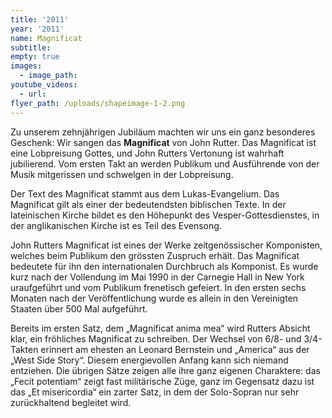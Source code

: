 ```yaml
---
title: '2011'
year: '2011'
name: Magnificat
subtitle:
empty: true
images:
  - image_path:
youtube_videos:
  - url:
flyer_path: /uploads/shapeimage-1-2.png
---
```


Zu unserem zehnjährigen Jubiläum machten wir uns ein ganz besonderes Geschenk: Wir sangen das **Magnificat** von John Rutter. Das Magnificat ist eine Lobpreisung Gottes, und John Rutters Vertonung ist wahrhaft jubilierend. Vom ersten Takt an werden Publikum und Ausführende von der Musik mitgerissen und schwelgen in der Lobpreisung.

Der Text des Magnificat stammt aus dem Lukas-Evangelium. Das Magnificat gilt als einer der bedeutendsten biblischen Texte. In der lateinischen Kirche bildet es den Höhepunkt des Vesper-Gottesdienstes, in der anglikanischen Kirche ist es Teil des Evensong.

John Rutters Magnificat ist eines der Werke zeitgenössischer Komponisten, welches beim Publikum den grössten Zuspruch erhält. Das Magnificat bedeutete für ihn den internationalen Durchbruch als Komponist. Es wurde kurz nach der Vollendung im Mai 1990 in der Carnegie Hall in New York uraufgeführt und vom Publikum frenetisch gefeiert. In den ersten sechs Monaten nach der Veröffentlichung wurde es allein in den Vereinigten Staaten über 500 Mal aufgeführt.

Bereits im ersten Satz, dem „Magnificat anima mea“ wird Rutters Absicht klar, ein fröhliches Magnificat zu schreiben. Der Wechsel von 6/8- und 3/4-Takten erinnert am ehesten an Leonard Bernstein und „America“ aus der „West Side Story“. Diesem energievollen Anfang kann sich niemand entziehen. Die übrigen Sätze zeigen alle ihre ganz eigenen Charaktere: das „Fecit potentiam“ zeigt fast militärische Züge, ganz im Gegensatz dazu ist das „Et misericordia“ ein zarter Satz, in dem der Solo-Sopran nur sehr zurückhaltend begleitet wird.